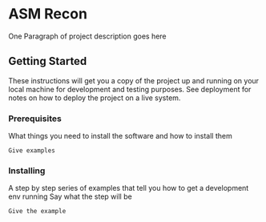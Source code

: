 # ASM Recon
One Paragraph of project description goes here

## Getting Started
These instructions will get you a copy of the project up and running on your local machine for development and testing purposes. See deployment for notes on how to deploy the project on a live system.

### Prerequisites
What things you need to install the software and how to install them
```
Give examples
```
### Installing
A step by step series of examples that tell you how to get a development env running
Say what the step will be
```
Give the example
```
